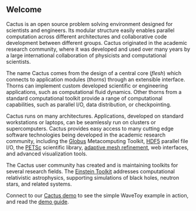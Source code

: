 ## Welcome ##

Cactus is an open source problem solving environment designed for scientists and engineers. Its modular structure easily enables parallel computation across different architectures and collaborative code development between different groups. Cactus originated in the academic research community, where it was developed and used over many years by a large international collaboration of physicists and computational scientists.

The name Cactus comes from the design of a central core (*flesh*) which connects to application modules (*thorns*) through an extensible interface. Thorns can implement custom developed scientific or engineering applications, such as computational fluid dynamics. Other thorns from a standard computational toolkit provide a range of computational capabilities, such as parallel I/O, data distribution, or checkpointing.

Cactus runs on many architectures. Applications, developed on standard workstations or laptops, can be seamlessly run on clusters or supercomputers. Cactus provides easy access to many cutting edge software technologies being developed in the academic research community, including the [Globus](http://www.globus.org/) Metacomputing Toolkit, [HDF5](http://www.hdfgroup.org/HDF5/) parallel file I/O, the [PETSc](http://www.mcs.anl.gov/petsc/) scientific library, [adaptive mesh refinement](http://www.carpetcode.org), web interfaces, and advanced visualization tools.

The Cactus user community has created and is maintaining toolkits for several research fields. The [Einstein Toolkit](http://www.einsteintoolkit.org) addresses computational relativistic astrophysics, supporting simulations of black holes, neutron stars, and related systems.

Connect to our [Cactus demo](http://www.cactuscode.org/demo) to see the simple WaveToy example in action, and read the [demo guide](http://cactuscode.org/documentation/tutorials/wavetoydemo/).
